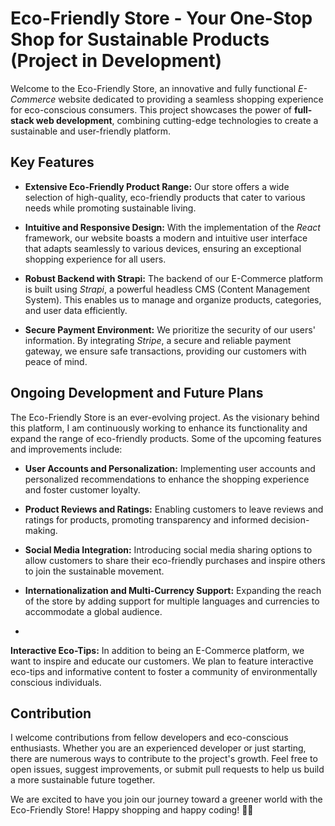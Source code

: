 # Eco-Friendly Store - Your One-Stop Shop for Sustainable Products (Project in Development)

Welcome to the Eco-Friendly Store, an innovative and fully functional *E-Commerce* website dedicated to providing a seamless shopping experience for eco-conscious consumers. This project showcases the power of **full-stack web development**, combining cutting-edge technologies to create a sustainable and user-friendly platform.

## Key Features

- **Extensive Eco-Friendly Product Range:** Our store offers a wide selection of high-quality, eco-friendly products that cater to various needs while promoting sustainable living.

- **Intuitive and Responsive Design:** With the implementation of the *React* framework, our website boasts a modern and intuitive user interface that adapts seamlessly to various devices, ensuring an exceptional shopping experience for all users.

- **Robust Backend with Strapi:** The backend of our E-Commerce platform is built using *Strapi*, a powerful headless CMS (Content Management System). This enables us to manage and organize products, categories, and user data efficiently.

- **Secure Payment Environment:** We prioritize the security of our users' information. By integrating *Stripe*, a secure and reliable payment gateway, we ensure safe transactions, providing our customers with peace of mind.

## Ongoing Development and Future Plans

The Eco-Friendly Store is an ever-evolving project. As the visionary behind this platform, I am continuously working to enhance its functionality and expand the range of eco-friendly products. Some of the upcoming features and improvements include:

- **User Accounts and Personalization:** Implementing user accounts and personalized recommendations to enhance the shopping experience and foster customer loyalty.

- **Product Reviews and Ratings:** Enabling customers to leave reviews and ratings for products, promoting transparency and informed decision-making.

- **Social Media Integration:** Introducing social media sharing options to allow customers to share their eco-friendly purchases and inspire others to join the sustainable movement.
  
- **Internationalization and Multi-Currency Support:** Expanding the reach of the store by adding support for multiple languages and currencies to accommodate a global audience.
- 
**Interactive Eco-Tips:** In addition to being an E-Commerce platform, we want to inspire and educate our customers. We plan to feature interactive eco-tips and informative content to foster a community of environmentally conscious individuals.
## Contribution

I welcome contributions from fellow developers and eco-conscious enthusiasts. Whether you are an experienced developer or just starting, there are numerous ways to contribute to the project's growth. Feel free to open issues, suggest improvements, or submit pull requests to help us build a more sustainable future together.

We are excited to have you join our journey toward a greener world with the Eco-Friendly Store! Happy shopping and happy coding! 🌿🛒
